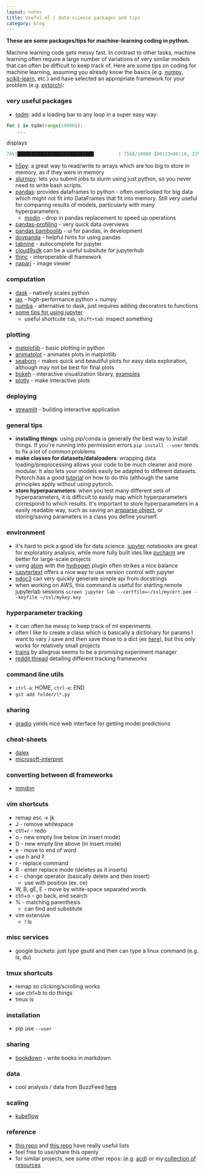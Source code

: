 ```yaml
---
layout: notes
title: Useful ml / data-science packages and tips
category: blog
---
```


**These are some packages/tips for machine-learning coding in python.**

Machine learning code gets messy fast. In contrast to other tasks, machine learning often require a large number of variations of very similar models that can often be difficult to keep track of. Here are some tips on coding for machine learning, assuming you already know the basics (e.g. [numpy](http://www.numpy.org/), [scikit-learn](https://scikit-learn.org/stable/), etc.) and have selected an appropriate framework for your problem (e.g. [pytorch](https://pytorch.org/)):

### very useful packages

- [tqdm](https://github.com/tqdm/tqdm): add a loading bar to any loop in a super easy way:

```python
for i in tqdm(range(10000)):
	...
```
displays 
```python
76%|████████████████████████████         | 7568/10000 [00:33<00:10, 229.00it/s]
```

- [h5py](http://docs.h5py.org/en/stable/): a great way to read/write to arrays which are too big to store in memory, as if they were in memory
- [slurmpy](https://github.com/brentp/slurmpy): lets you submit jobs to slurm using just python, so you never need to write bash scripts.
- [pandas](https://pandas.pydata.org/): provides dataframes to python - often overlooked for big data which might not fit into DataFrames that fit into memory. Still very useful for comparing results of models, particularly with many hyperparameters.
  - [modin](https://github.com/modin-project/modin) - drop in pandas replacement to speed up operations
- [pandas-profiling](https://github.com/pandas-profiling/pandas-profiling) - very quick data overviews
- [pandas bamboolib](https://www.youtube.com/watch?v=yM-j5bY6cHw&feature=youtu.be) - ui for pandas, in development
- [dovpanda](https://github.com/dovpanda-dev/dovpanda) - helpful hints for using pandas
- [tabnine](https://github.com/wenmin-wu/jupyter-tabnine?utm_source=share&utm_medium=ios_app&utm_name=iossmf) - autocomplete for jupyter
- [cloud9sdk](https://github.com/c9/core) can be a useful subsitute for jupyterhub
- [thinc](https://github.com/explosion/thinc) - interoperable dl framework
- [napari](https://github.com/napari/napari) - image viewer



### computation

- [dask](https://dask.org/) - natively scales python
- [jax](https://github.com/google/jax) - high-performance python + numpy
- [numba](https://numba.pydata.org/) - alternative to dask, just requires adding decorators to functions
- [some tips for using jupyter](https://github.com/NirantK/best-of-jupyter)
  - useful shortcute `tab`, `shift+tab`: inspect something



### plotting

- [matplotlib](https://matplotlib.org/) - basic plotting in python
- [animatplot](https://github.com/t-makaro/animatplot) - animates plots in matplotlib
- [seaborn](https://seaborn.pydata.org/) - makes quick and beautiful plots for easy data exploration, although may not be best for final plots
- [bokeh](https://bokeh.pydata.org/en/latest/) - interactive visualization library, [examples](https://github.com/WillKoehrsen/Bokeh-Python-Visualization)  
- [plotly](https://plot.ly/python/offline/) - make interactive plots



### deploying

- [streamlit](https://docs.streamlit.io/) - building interactive application




### general tips

- **installing things**: using pip/conda is generally the best way to install things. If you're running into permission errors `pip install --user` tends to fix a lot of common problems
- **make classes for datasets/dataloaders**: wrapping data loading/preprocessing allows your code to be much cleaner and more modular. It also lets your models easily be adapted to different datasets. Pytorch has a good [tutorial](https://pytorch.org/tutorials/beginner/data_loading_tutorial.html) on how to do this (although the same principles apply without using pytorch.
- **store hyperparameters**: when you test many different sets of hyperparameters, it is difficult to easily map which hyperparameters correspond to which results. It's important to store hyperparameters in a easily readable way, such as saving an [argparse object](https://docs.python.org/3/library/argparse.html), or storing/saving parameters in a class you define yourself.


### environment

- it's hard to pick a good ide for data science. [jupyter](https://jupyter.org/) notebooks are great for exploratory analysis, while more fully built ides like [pycharm](https://www.jetbrains.com/pycharm/) are better for large-scale projects
- using [atom](https://atom.io/) with the [hydrogen](https://atom.io/packages/hydrogen) plugin often strikes a nice balance
- [jupytertext](https://github.com/mwouts/jupytext) offers a nice way to use version control with jupyter
- [pdoc3](https://pypi.org/project/pdoc3/) can very quickly generate simple api from docstrings
- when working on AWS, this command is useful for starting remote jupyterlab sessions `screen jupyter lab --certfile=~/ssl/mycert.pem --keyfile ~/ssl/mykey.key`

### hyperparameter tracking

- it can often be messy to keep track of ml experiments
- often I like to create a class which is basically a dictionary for params I want to vary / save and then save those to a dict (ex [here](https://github.com/csinva/dnn-experiments/tree/master/vision_fit)), but this only works for relatively small projects
- [trains](https://github.com/allegroai/trains) by allegroai seems to be a promising experiment manager
- [reddit thread](https://www.reddit.com/r/MachineLearning/comments/bx0apm/d_how_do_you_manage_your_machine_learning/) detailing different tracking frameworks

### command line utils

- `ctrl-a`: HOME, `ctrl-e`: END
- `git add folder/\*.py`

### sharing

- [gradio](https://github.com/gradio-app/gradio) yields nice web interface for getting model predictions

### cheat-sheets

- [dalex](https://github.com/pbiecek/DALEX) 
- [microsoft-interpret](https://github.com/microsoft/interpret)

### converting between dl frameworks

- [mmdnn](https://github.com/microsoft/MMdnn)

### vim shortcuts

- remap esc -> jk
- J - remove whitespace
- ctrl+r - redo
- o - new empty line below (in insert mode)
- O - new empty line above (in insert mode)
- e - move to end of word
- use h and l!
- r - replace command
- R - enter replace mode (deletes as it inserts)
- c - change operator (basically delete and then insert)
  - use with position (ex. ce)
- W, B, gE, E - move by white-space separated words
- ctrl+o - go back, end search
- % - matching parenthesis
  - can find and substitute
- vim extensive
  - ! ls

### misc services

- google buckets: just type gsutil and then can type a linux command (e.g. ls, du)

### tmux shortcuts

- remap so clicking/scrolling works
- use ctrl+b to do things
- tmux ls

### installation

- pip use `--user`

### sharing

- [bookdown](https://bookdown.org/) - write books in markdown

### data

- cool analysis / data from BuzzFeed [here](https://github.com/BuzzFeedNews/everything)

### scaling

- [kubeflow](https://www.kubeflow.org/)

### reference

- [this repo](https://raw.githubusercontent.com/r0f1/datascience/master/README.md) and [this repo](https://github.com/r0f1/datascience) have really useful lists
- feel free to use/share this openly
- for similar projects, see some other repos: (e.g. [acd](https://github.com/csinva/acd)) or my [collection of resources](https://csinva.github.io/)
